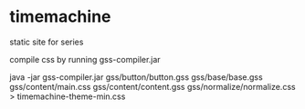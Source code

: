 timemachine
===========

static site for series

compile css by running gss-compiler.jar

java -jar gss-compiler.jar gss/button/button.gss gss/base/base.gss gss/content/main.css gss/content/content.gss gss/normalize/normalize.css > timemachine-theme-min.css
